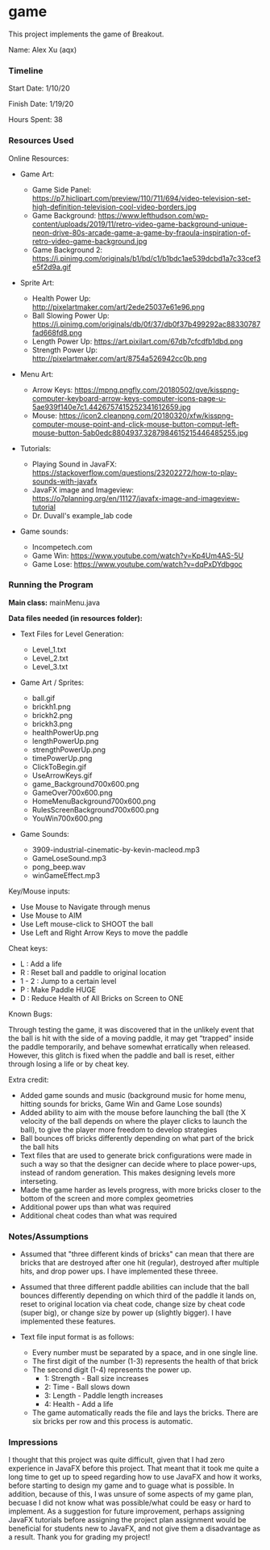 game
====

This project implements the game of Breakout.

Name: Alex Xu (aqx)

### Timeline

Start Date: 1/10/20

Finish Date: 1/19/20

Hours Spent: 38

### Resources Used

Online Resources:

* Game Art:
    * Game Side Panel: https://p7.hiclipart.com/preview/110/711/694/video-television-set-high-definition-television-cool-video-borders.jpg
    * Game Background: https://www.lefthudson.com/wp-content/uploads/2019/11/retro-video-game-background-unique-neon-drive-80s-arcade-game-a-game-by-fraoula-inspiration-of-retro-video-game-background.jpg
    * Game Background 2: https://i.pinimg.com/originals/b1/bd/c1/b1bdc1ae539dcbd1a7c33cef3e5f2d9a.gif

* Sprite Art:
    * Health Power Up: http://pixelartmaker.com/art/2ede25037e61e96.png
    * Ball Slowing Power Up: https://i.pinimg.com/originals/db/0f/37/db0f37b499292ac88330787fad668fd8.png
    * Length Power Up: https://art.pixilart.com/67db7cfcdfb1dbd.png
    * Strength Power Up: http://pixelartmaker.com/art/8754a526942cc0b.png

 * Menu Art:
    * Arrow Keys: https://mpng.pngfly.com/20180502/qve/kisspng-computer-keyboard-arrow-keys-computer-icons-page-u-5ae939f140e7c1.4426757415252341612659.jpg
    * Mouse: https://icon2.cleanpng.com/20180320/xfw/kisspng-computer-mouse-point-and-click-mouse-button-comput-left-mouse-button-5ab0edc8804937.3287984615215446485255.jpg
    
* Tutorials:
    * Playing Sound in JavaFX: https://stackoverflow.com/questions/23202272/how-to-play-sounds-with-javafx
    * JavaFX image and Imageview: https://o7planning.org/en/11127/javafx-image-and-imageview-tutorial
    * Dr. Duvall's example_lab code
    
* Game sounds:
    * Incompetech.com
    * Game Win: https://www.youtube.com/watch?v=Kp4Um4AS-5U
    * Game Lose: https://www.youtube.com/watch?v=dqPxDYdbgoc
    
### Running the Program

**Main class:** mainMenu.java

**Data files needed (in resources folder):**
* Text Files for Level Generation:
    * Level_1.txt
    * Level_2.txt
    * Level_3.txt
    
* Game Art / Sprites:
    * ball.gif
    * brickh1.png
    * brickh2.png
    * brickh3.png
    * healthPowerUp.png
    * lengthPowerUp.png
    * strengthPowerUp.png
    * timePowerUp.png
    * ClickToBegin.gif
    * UseArrowKeys.gif
    * game_Background700x600.png
    * GameOver700x600.png
    * HomeMenuBackground700x600.png
    * RulesScreenBackground700x600.png
    * YouWin700x600.png
    
* Game Sounds:
    * 3909-industrial-cinematic-by-kevin-macleod.mp3
    * GameLoseSound.mp3
    * pong_beep.wav
    * winGameEffect.mp3

Key/Mouse inputs:

* Use Mouse to Navigate through menus
* Use Mouse to AIM
* Use Left mouse-click to SHOOT the ball
* Use Left and Right Arrow Keys to move the paddle

Cheat keys:

* L : Add a life
* R : Reset ball and paddle to original location
* 1 - 2 : Jump to a certain level
* P : Make Paddle HUGE
* D : Reduce Health of All Bricks on Screen to ONE

Known Bugs:

Through testing the game, it was discovered that in the unlikely event that the ball is hit with the side of a moving paddle, it may get “trapped” inside the paddle temporarily, and behave somewhat
erratically when released. However, this glitch is fixed when the paddle and ball is reset, either through losing a life or
by cheat key.

Extra credit:
* Added game sounds and music (background music for home menu, hitting sounds for bricks, Game Win and Game Lose sounds)
* Added ability to aim with the mouse before launching the ball (the X velocity of the ball depends on where the player clicks to 
launch the ball), to give the player more freedom to develop strategies
* Ball bounces off bricks differently depending on what part of the brick the ball hits
* Text files that are used to generate brick configurations were made in such a way so that the designer can
decide where to place power-ups, instead of random generation. This makes designing levels more interseting.
* Made the game harder as levels progress, with more bricks closer to the bottom of the screen and more complex geometries
* Additional power ups than what was required
* Additional cheat codes than what was required

### Notes/Assumptions

* Assumed that "three different kinds of bricks" can mean that there are bricks that are destroyed after
one hit (regular), destroyed after multiple hits, and drop power ups. I have implemented these threee.

* Assumed that three different paddle abilities can include that the ball bounces differently depending on which third
of the paddle it lands on, reset to original location via cheat code, change size by cheat code (super big), or change size
by power up (slightly bigger). I have implemented these features.

* Text file input format is as follows:
    * Every number must be separated by a space, and in one single line.
    * The first digit of the number (1-3) represents the health of that brick
    * The second digit (1-4) represents the power up.
        * 1: Strength - Ball size increases
        * 2: Time - Ball slows down
        * 3: Length - Paddle length increases
        * 4: Health - Add a life
    * The game automatically reads the file and lays the bricks. There are six bricks per row and this
    process is automatic.

### Impressions
I thought that this project was quite difficult, given that I had zero experience in JavaFX before this project.
That meant that it took me quite a long time to get up to speed regarding how to use JavaFX and how it works, before 
starting to design my game and to guage what is possible. In addition, because of this, I was unsure of some aspects of my 
game plan, becuase I did not know what was possible/what could be easy or hard to implement. As a suggestion for future improvement,
perhaps assigning JavaFX tutorials before assigning the project plan assignment would be beneficial for students new to 
JavaFX, and not give them a disadvantage as a result. Thank you for grading my project!